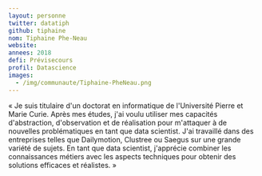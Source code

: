```yaml
---
layout: personne
twitter: datatiph
github: tiphaine
nom: Tiphaine Phe-Neau
website:
annees: 2018
defi: Prévisecours
profil: Datascience
images:
  - /img/communaute/Tiphaine-PheNeau.png
---
```


« Je suis titulaire d'un doctorat en informatique de l'Université
Pierre et Marie Curie. Après mes études, j'ai voulu utiliser mes
capacités d'abstraction, d'observation et de réalisation pour
m'attaquer à de nouvelles problématiques en tant que data
scientist. J'ai travaillé dans des entreprises telles que
Dailymotion, Clustree ou Saegus sur une grande variété de sujets. En
tant que data scientist, j'apprécie combiner les connaissances
métiers avec les aspects techniques pour obtenir des solutions
efficaces et réalistes. »
